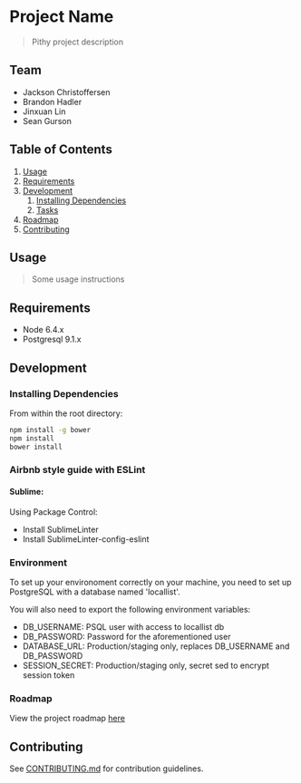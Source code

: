 # Project Name

> Pithy project description

## Team

  - Jackson Christoffersen
  - Brandon Hadler
  - Jinxuan Lin
  - Sean Gurson

## Table of Contents

1. [Usage](#Usage)
1. [Requirements](#requirements)
1. [Development](#development)
    1. [Installing Dependencies](#installing-dependencies)
    1. [Tasks](#tasks)
1. [Roadmap](#roadmap)
1. [Contributing](#contributing)

## Usage

> Some usage instructions

## Requirements

- Node 6.4.x
- Postgresql 9.1.x

## Development

### Installing Dependencies

From within the root directory:

```sh
npm install -g bower
npm install
bower install
```

### Airbnb style guide with ESLint
#### Sublime:
Using Package Control:
- Install SublimeLinter
- Install SublimeLinter-config-eslint

### Environment

To set up your environoment correctly on your machine, you need to set up PostgreSQL with a database named 'locallist'.

You will also need to export the following environment variables:
- DB_USERNAME: PSQL user with access to locallist db
- DB_PASSWORD: Password for the aforementioned user
- DATABASE_URL: Production/staging only, replaces DB_USERNAME and DB_PASSWORD
- SESSION_SECRET: Production/staging only, secret sed to encrypt session token

### Roadmap

View the project roadmap [here](LINK_TO_DOC)


## Contributing

See [CONTRIBUTING.md](CONTRIBUTING.md) for contribution guidelines.
